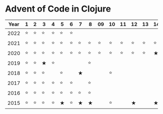 # Advent of Code in Clojure

| Year | 1 | 2 | 3 | 4 | 5 | 6 | 7 | 8 | 09 | 10 | 11 | 12 | 13 | 14 | 15 | 16 | 17 | 18 | 19 | 20 | 21 | 22 | 23 | 24 | 25 |
|------|---|---|---|---|---|---|---|---|----|----|----|----|----|----|----|----|----|----|----|----|----|----|----|----|----|
| 2022 |⭐|⭐|⭐|⭐|⭐|⭐|||||||||||||||||||||
| 2021 |⭐|⭐|⭐|⭐|⭐|⭐|⭐|⭐|⭐|⭐|⭐|⭐|⭐|⭐|||||||||||||
| 2020 |⭐|⭐|⭐|⭐|⭐|⭐|⭐|⭐|⭐|⭐|⭐|⭐|⭐|★|⭐|⭐||⭐|||⭐|★||||
| 2019 |⭐|⭐|★|⭐||||⭐||||||||||||||||||
| 2018 |⭐|⭐|⭐||⭐||★|||⭐||||||||||||||||
| 2017 |⭐|⭐|⭐|⭐|⭐|⭐||⭐||||||||||||||||||
| 2016 |⭐|⭐|⭐|⭐|⭐|⭐|⭐|⭐||||||||||||||||||
| 2015 |⭐|⭐|⭐|⭐|★|⭐|★|★||⭐||★||★||||||||||||
